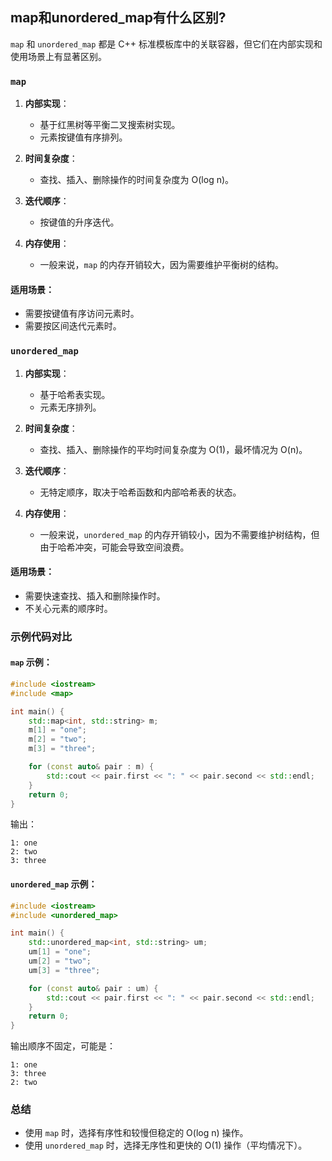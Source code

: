 ## map和unordered_map有什么区别?

`map` 和 `unordered_map` 都是 C++ 标准模板库中的关联容器，但它们在内部实现和使用场景上有显著区别。

### `map`

1. **内部实现**：
   - 基于红黑树等平衡二叉搜索树实现。
   - 元素按键值有序排列。

2. **时间复杂度**：
   - 查找、插入、删除操作的时间复杂度为 O(log n)。

3. **迭代顺序**：
   - 按键值的升序迭代。

4. **内存使用**：
   - 一般来说，`map` 的内存开销较大，因为需要维护平衡树的结构。

#### 适用场景：
- 需要按键值有序访问元素时。
- 需要按区间迭代元素时。

### `unordered_map`

1. **内部实现**：
   - 基于哈希表实现。
   - 元素无序排列。

2. **时间复杂度**：
   - 查找、插入、删除操作的平均时间复杂度为 O(1)，最坏情况为 O(n)。

3. **迭代顺序**：
   - 无特定顺序，取决于哈希函数和内部哈希表的状态。

4. **内存使用**：
   - 一般来说，`unordered_map` 的内存开销较小，因为不需要维护树结构，但由于哈希冲突，可能会导致空间浪费。

#### 适用场景：
- 需要快速查找、插入和删除操作时。
- 不关心元素的顺序时。

### 示例代码对比

#### `map` 示例：

```cpp
#include <iostream>
#include <map>

int main() {
    std::map<int, std::string> m;
    m[1] = "one";
    m[2] = "two";
    m[3] = "three";

    for (const auto& pair : m) {
        std::cout << pair.first << ": " << pair.second << std::endl;
    }
    return 0;
}
```

输出：
```
1: one
2: two
3: three
```

#### `unordered_map` 示例：

```cpp
#include <iostream>
#include <unordered_map>

int main() {
    std::unordered_map<int, std::string> um;
    um[1] = "one";
    um[2] = "two";
    um[3] = "three";

    for (const auto& pair : um) {
        std::cout << pair.first << ": " << pair.second << std::endl;
    }
    return 0;
}
```

输出顺序不固定，可能是：
```
1: one
3: three
2: two
```

### 总结

- 使用 `map` 时，选择有序性和较慢但稳定的 O(log n) 操作。
- 使用 `unordered_map` 时，选择无序性和更快的 O(1) 操作（平均情况下）。